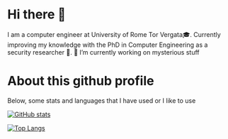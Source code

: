 # Hi there 👋
I am a computer engineer at University of Rome Tor Vergata🎓. Currently improving my knowledge with the PhD in Computer Engineering as a security researcher 🌱.
🔭 I’m currently working on mysterious stuff

# About this github profile
Below, some stats and languages that I have used or I like to use <br>

[![GitHub stats](https://github-readme-stats.vercel.app/api?username=IlConteCvma&count_private=true&theme=ambient_gradient )](https://github.com/anuraghazra/github-readme-stats)

[![Top Langs](https://github-readme-stats.vercel.app/api/top-langs/?username=IlConteCvma&layout=compact&theme=ambient_gradient )](https://github.com/anuraghazra/github-readme-stats)


<!--
**IlConteCvma/IlConteCvma** is a ✨ _special_ ✨ repository because its `README.md` (this file) appears on your GitHub profile.

Here are some ideas to get you started:

- 🔭 I’m currently working on ...
- 🌱 I’m currently learning ...
- 👯 I’m looking to collaborate on ...
- 🤔 I’m looking for help with ...
- 💬 Ask me about ...
- 📫 How to reach me: ...
- 😄 Pronouns: ...
- ⚡ Fun fact: ...
-->

